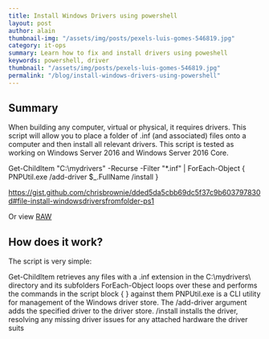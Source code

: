 ```yaml
---
title: Install Windows Drivers using powershell
layout: post
author: alain
thumbnail-img: "/assets/img/posts/pexels-luis-gomes-546819.jpg"
category: it-ops
summary: Learn how to fix and install drivers using poweshell
keywords: powershell, driver
thumbnail: "/assets/img/posts/pexels-luis-gomes-546819.jpg"
permalink: "/blog/install-windows-drivers-using-powershell"
---
```


## Summary

When building any computer, virtual or physical, it requires drivers. This script will allow you to place a folder of .inf (and associated) files onto a computer and then install all relevant drivers. This script is tested as working on Windows Server 2016 and Windows Server 2016 Core.

Get-ChildItem "C:\mydrivers\" -Recurse -Filter "*.inf" |
ForEach-Object { PNPUtil.exe /add-driver $_.FullName /install }

https://gist.github.com/chrisbrownie/dded5da5cbb69dc5f37c9b603797830d#file-install-windowsdriversfromfolder-ps1

Or view [RAW](https://gist.github.com/chrisbrownie/dded5da5cbb69dc5f37c9b603797830d/raw/e3835f883e1b8611f50718a73cb6ffc29a5fc04f/Install-WindowsDriversFromFolder.ps1)
## How does it work?
The script is very simple:

Get-ChildItem retrieves any files with a .inf extension in the C:\mydrivers\ directory and its subfolders
ForEach-Object loops over these and performs the commands in the script block { } against them
PNPUtil.exe is a CLI utility for management of the Windows driver store. The /add-driver argument adds the specified driver to the driver store. /install installs the driver, resolving any missing driver issues for any attached hardware the driver suits
